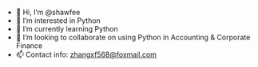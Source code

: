 - 👋 Hi, I’m @shawfee
- 👀 I’m interested in Python
- 🌱 I’m currently learning Python
- 💞️ I’m looking to collaborate on using Python in Accounting & Corporate Finance
- 📫 Contact info: zhangxf568@foxmail.com

<!---
shawfee/shawfee is a ✨ special ✨ repository because its `README.md` (this file) appears on your GitHub profile.
You can click the Preview link to take a look at your changes.
--->
